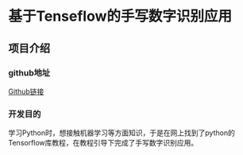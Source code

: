# 基于Tenseflow的手写数字识别应用

## 项目介绍

### github地址

[Github链接](https://github.com/Encaik/TF-Learn)

### 开发目的

学习Python时，想接触机器学习等方面知识，于是在网上找到了python的Tensorflow库教程，在教程引导下完成了手写数字识别应用。
